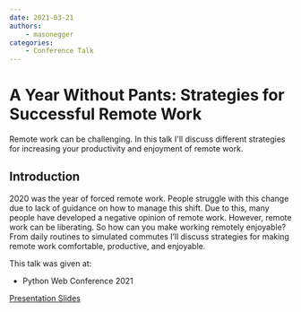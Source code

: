 ```yaml
---
date: 2021-03-21
authors:
    - masonegger
categories:
    - Conference Talk
---
```


# A Year Without Pants: Strategies for Successful Remote Work

Remote work can be challenging. In this talk I'll discuss different strategies for increasing your productivity and enjoyment of remote work.

<!-- more -->

## Introduction

2020 was the year of forced remote work. People struggle with this change due to lack of guidance on how to manage this shift. Due to this, many people have developed a negative opinion of remote work. However, remote work can be liberating. So how can you make working remotely enjoyable?  From daily routines to simulated commutes I’ll discuss strategies for making remote work comfortable, productive, and enjoyable.

This talk was given at:

* Python Web Conference 2021
    

[Presentation Slides](docs/year-without-pants.pdf)    